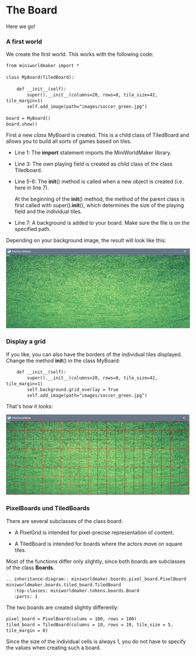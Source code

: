 The Board
==========

Here we go!

### A first world

We create the first world. This works with the following code:

```
from miniworldmaker import *

class MyBoard(TiledBoard):

    def __init__(self):
        super().__init__(columns=20, rows=8, tile_size=42, tile_margin=1)
        self.add_image(path="images/soccer_green.jpg")

board = MyBoard()
board.show()
```

First a new *class* MyBoard is created. This is a child class of TiledBoard
and allows you to build all sorts of games based on tiles.

  * Line 1: The **import** statement imports the MiniWorldMaker library.
  * Line 3: The own playing field is created as child class of the class Tiledboard.
  * Line 5-6: The __init__() method is called when a new object is created (i.e. here in line 7).
  
    At the beginning of the __init__() method, the method of the parent class is first called with super().__init__(),
  which determines the size of the playing field and the individual tiles.
  
  * Line 7: A background is added to your board. Make sure the file is on the specified path.

Depending on your background image, the result will look like this:

![tiles](_images/first.jpg)

### Display a grid

If you like, you can also have the borders of the individual tiles displayed.
Change the method __init__() in the class MyBoard:

```
    def __init__(self):
        super().__init__(columns=20, rows=8, tile_size=42, tile_margin=1)
        self.background.grid_overlay = True
        self.add_image(path="images/soccer_green.jpg")
```

That's how it looks:

![tiles](_images/grid.jpg)

### PixelBoards und TiledBoards

There are several subclasses of the class board:

  * A PixelGrid is intended for pixel-precise representation of content.
  
  * A TiledBoard is intended for boards where the actors move on square tiles.
  
Most of the functions differ only slightly, since both boards are subclasses of the class **Boards**.

```eval_rst
.. inheritance-diagram:: miniworldmaker.boards.pixel_board.PixelBoard miniworldmaker.boards.tiled_board.TiledBoard
   :top-classes: miniworldmaker.tokens.boards.Board
   :parts: 1
```

The two boards are created slightly differently:

```
pixel_board = PixelBoard(colums = 100, rows = 100)
tiled_board = TiledBoard(columns = 10, rows = 10, tile_size = 5, tile_margin = 0)
```

Since the size of the individual cells is always 1, you do not have to specify the values when creating such a board.